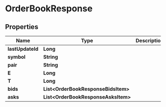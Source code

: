 

# OrderBookResponse


## Properties

| Name | Type | Description | Notes |
|------------ | ------------- | ------------- | -------------|
|**lastUpdateId** | **Long** |  |  [optional] |
|**symbol** | **String** |  |  [optional] |
|**pair** | **String** |  |  [optional] |
|**E** | **Long** |  |  [optional] |
|**T** | **Long** |  |  [optional] |
|**bids** | **List&lt;OrderBookResponseBidsItem&gt;** |  |  [optional] |
|**asks** | **List&lt;OrderBookResponseAsksItem&gt;** |  |  [optional] |



